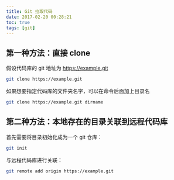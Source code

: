 ```yaml
---
title: Git 拉取代码
date: 2017-02-20 00:28:21
toc: true
tags: [git]
---
```



## 第一种方法：直接 clone

假设代码库的 git 地址为 https://example.git

```bash
git clone https://example.git 
```

如果想要指定代码库的文件夹名字，可以在命令后面加上目录名

```bash
git clone https://example.git dirname 

```

## 第二种方法：本地存在的目录关联到远程代码库

首先需要将目录初始化成为一个 git 仓库：

```bash
git init
```

与远程代码库进行关联：

```bash
git remote add origin https://example.git
```
